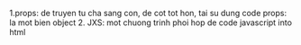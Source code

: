1.props: de truyen tu cha sang con, de cot tot hon, tai su dung code
props: la mot bien object
2. JXS: mot chuong trinh phoi hop de code javascript into html